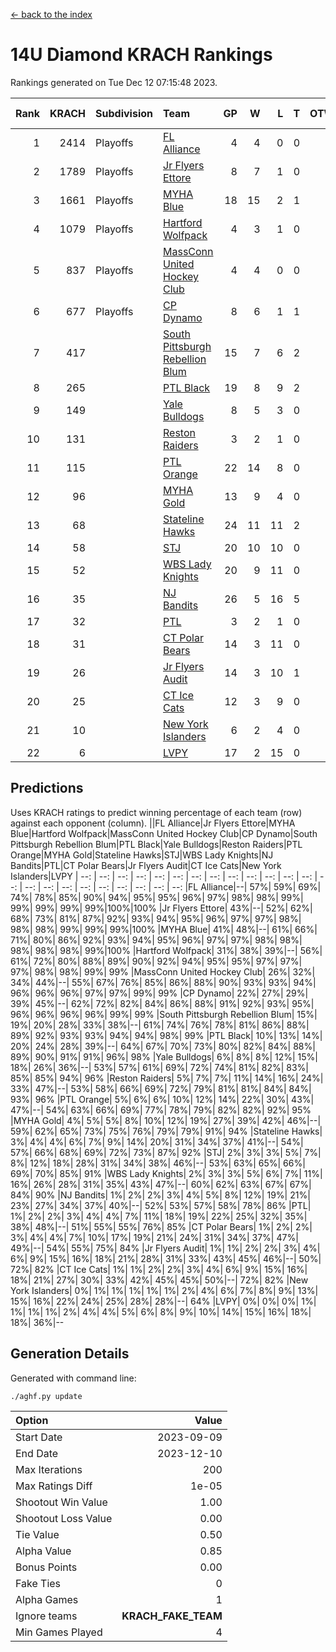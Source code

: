 [<- back to the index](readme.md)
# 14U Diamond KRACH Rankings
Rankings generated on Tue Dec 12 07:15:48 2023.

Rank|KRACH|Subdivision|Team|GP|W|L|T|OTW|OTL|SoS|Exp Wins|Win Diff
---:|---:|:---|:---|---:|---:|---:|---:|---:|---:|---:|---:|---:
1|2414|Playoffs|[FL Alliance](https://gamesheetstats.com/seasons/3663/teams/156905/schedule)|4|4|0|0|0|0|78|4.8|-0.0
2|1789|Playoffs|[Jr Flyers Ettore](https://gamesheetstats.com/seasons/3663/teams/140817/schedule)|8|7|1|0|0|1|338|7.9|0.0
3|1661|Playoffs|[MYHA Blue](https://gamesheetstats.com/seasons/3663/teams/140816/schedule)|18|15|2|1|2|0|337|16.4|0.0
4|1079|Playoffs|[Hartford Wolfpack](https://gamesheetstats.com/seasons/3663/teams/140814/schedule)|4|3|1|0|0|1|484|3.9|0.0
5|837|Playoffs|[MassConn United Hockey Club](https://gamesheetstats.com/seasons/3663/teams/140810/schedule)|4|4|0|0|0|0|26|4.9|0.0
6|677|Playoffs|[CP Dynamo](https://gamesheetstats.com/seasons/3663/teams/140823/schedule)|8|6|1|1|0|0|282|7.4|0.0
7|417||[South Pittsburgh Rebellion Blum](https://gamesheetstats.com/seasons/3663/teams/140812/schedule)|15|7|6|2|0|0|703|8.9|0.0
8|265||[PTL Black](https://gamesheetstats.com/seasons/3663/teams/140815/schedule)|19|8|9|2|0|0|790|9.8|-0.0
9|149||[Yale Bulldogs](https://gamesheetstats.com/seasons/3663/teams/156906/schedule)|8|5|3|0|1|0|120|5.9|0.0
10|131||[Reston Raiders](https://gamesheetstats.com/seasons/3663/teams/140829/schedule)|3|2|1|0|0|0|121|2.9|0.0
11|115||[PTL Orange](https://gamesheetstats.com/seasons/3663/teams/140821/schedule)|22|14|8|0|1|1|141|14.9|0.0
12|96||[MYHA Gold](https://gamesheetstats.com/seasons/3663/teams/140824/schedule)|13|9|4|0|0|1|52|9.9|0.0
13|68||[Stateline Hawks](https://gamesheetstats.com/seasons/3663/teams/140813/schedule)|24|11|11|2|1|1|253|12.9|0.0
14|58||[STJ](https://gamesheetstats.com/seasons/3663/teams/140822/schedule)|20|10|10|0|1|0|153|10.9|0.0
15|52||[WBS Lady Knights](https://gamesheetstats.com/seasons/3663/teams/140825/schedule)|20|9|11|0|0|0|301|9.9|0.0
16|35||[NJ Bandits](https://gamesheetstats.com/seasons/3663/teams/140811/schedule)|26|5|16|5|0|0|434|8.4|0.0
17|32||[PTL](https://gamesheetstats.com/seasons/3663/teams/140827/schedule)|3|2|1|0|0|0|18|2.9|0.0
18|31||[CT Polar Bears](https://gamesheetstats.com/seasons/3663/teams/140818/schedule)|14|3|11|0|0|0|481|3.9|0.0
19|26||[Jr Flyers Audit](https://gamesheetstats.com/seasons/3663/teams/140819/schedule)|14|3|10|1|0|0|151|4.4|0.0
20|25||[CT Ice Cats](https://gamesheetstats.com/seasons/3663/teams/140826/schedule)|12|3|9|0|0|1|310|3.9|0.0
21|10||[New York Islanders](https://gamesheetstats.com/seasons/3663/teams/140832/schedule)|6|2|4|0|0|0|32|2.9|0.0
22|6||[LVPY](https://gamesheetstats.com/seasons/3663/teams/140820/schedule)|17|2|15|0|0|0|54|2.9|0.0

## Predictions
Uses KRACH ratings to predict winning percentage of each team (row) against each opponent (column).
||FL Alliance|Jr Flyers Ettore|MYHA Blue|Hartford Wolfpack|MassConn United Hockey Club|CP Dynamo|South Pittsburgh Rebellion Blum|PTL Black|Yale Bulldogs|Reston Raiders|PTL Orange|MYHA Gold|Stateline Hawks|STJ|WBS Lady Knights|NJ Bandits|PTL|CT Polar Bears|Jr Flyers Audit|CT Ice Cats|New York Islanders|LVPY
| --: | --: | --: | --: | --: | --: | --: | --: | --: | --: | --: | --: | --: | --: | --: | --: | --: | --: | --: | --: | --: | --: | --: 
|FL Alliance|--| 57%| 59%| 69%| 74%| 78%| 85%| 90%| 94%| 95%| 95%| 96%| 97%| 98%| 98%| 99%| 99%| 99%| 99%| 99%|100%|100%
|Jr Flyers Ettore| 43%|--| 52%| 62%| 68%| 73%| 81%| 87%| 92%| 93%| 94%| 95%| 96%| 97%| 97%| 98%| 98%| 98%| 99%| 99%| 99%|100%
|MYHA Blue| 41%| 48%|--| 61%| 66%| 71%| 80%| 86%| 92%| 93%| 94%| 95%| 96%| 97%| 97%| 98%| 98%| 98%| 98%| 98%| 99%|100%
|Hartford Wolfpack| 31%| 38%| 39%|--| 56%| 61%| 72%| 80%| 88%| 89%| 90%| 92%| 94%| 95%| 95%| 97%| 97%| 97%| 98%| 98%| 99%| 99%
|MassConn United Hockey Club| 26%| 32%| 34%| 44%|--| 55%| 67%| 76%| 85%| 86%| 88%| 90%| 93%| 93%| 94%| 96%| 96%| 96%| 97%| 97%| 99%| 99%
|CP Dynamo| 22%| 27%| 29%| 39%| 45%|--| 62%| 72%| 82%| 84%| 86%| 88%| 91%| 92%| 93%| 95%| 96%| 96%| 96%| 96%| 99%| 99%
|South Pittsburgh Rebellion Blum| 15%| 19%| 20%| 28%| 33%| 38%|--| 61%| 74%| 76%| 78%| 81%| 86%| 88%| 89%| 92%| 93%| 93%| 94%| 94%| 98%| 99%
|PTL Black| 10%| 13%| 14%| 20%| 24%| 28%| 39%|--| 64%| 67%| 70%| 73%| 80%| 82%| 84%| 88%| 89%| 90%| 91%| 91%| 96%| 98%
|Yale Bulldogs|  6%|  8%|  8%| 12%| 15%| 18%| 26%| 36%|--| 53%| 57%| 61%| 69%| 72%| 74%| 81%| 82%| 83%| 85%| 85%| 94%| 96%
|Reston Raiders|  5%|  7%|  7%| 11%| 14%| 16%| 24%| 33%| 47%|--| 53%| 58%| 66%| 69%| 72%| 79%| 81%| 81%| 84%| 84%| 93%| 96%
|PTL Orange|  5%|  6%|  6%| 10%| 12%| 14%| 22%| 30%| 43%| 47%|--| 54%| 63%| 66%| 69%| 77%| 78%| 79%| 82%| 82%| 92%| 95%
|MYHA Gold|  4%|  5%|  5%|  8%| 10%| 12%| 19%| 27%| 39%| 42%| 46%|--| 59%| 62%| 65%| 73%| 75%| 76%| 79%| 79%| 91%| 94%
|Stateline Hawks|  3%|  4%|  4%|  6%|  7%|  9%| 14%| 20%| 31%| 34%| 37%| 41%|--| 54%| 57%| 66%| 68%| 69%| 72%| 73%| 87%| 92%
|STJ|  2%|  3%|  3%|  5%|  7%|  8%| 12%| 18%| 28%| 31%| 34%| 38%| 46%|--| 53%| 63%| 65%| 66%| 69%| 70%| 85%| 91%
|WBS Lady Knights|  2%|  3%|  3%|  5%|  6%|  7%| 11%| 16%| 26%| 28%| 31%| 35%| 43%| 47%|--| 60%| 62%| 63%| 67%| 67%| 84%| 90%
|NJ Bandits|  1%|  2%|  2%|  3%|  4%|  5%|  8%| 12%| 19%| 21%| 23%| 27%| 34%| 37%| 40%|--| 52%| 53%| 57%| 58%| 78%| 86%
|PTL|  1%|  2%|  2%|  3%|  4%|  4%|  7%| 11%| 18%| 19%| 22%| 25%| 32%| 35%| 38%| 48%|--| 51%| 55%| 55%| 76%| 85%
|CT Polar Bears|  1%|  2%|  2%|  3%|  4%|  4%|  7%| 10%| 17%| 19%| 21%| 24%| 31%| 34%| 37%| 47%| 49%|--| 54%| 55%| 75%| 84%
|Jr Flyers Audit|  1%|  1%|  2%|  2%|  3%|  4%|  6%|  9%| 15%| 16%| 18%| 21%| 28%| 31%| 33%| 43%| 45%| 46%|--| 50%| 72%| 82%
|CT Ice Cats|  1%|  1%|  2%|  2%|  3%|  4%|  6%|  9%| 15%| 16%| 18%| 21%| 27%| 30%| 33%| 42%| 45%| 45%| 50%|--| 72%| 82%
|New York Islanders|  0%|  1%|  1%|  1%|  1%|  1%|  2%|  4%|  6%|  7%|  8%|  9%| 13%| 15%| 16%| 22%| 24%| 25%| 28%| 28%|--| 64%
|LVPY|  0%|  0%|  0%|  1%|  1%|  1%|  1%|  2%|  4%|  4%|  5%|  6%|  8%|  9%| 10%| 14%| 15%| 16%| 18%| 18%| 36%|--

## Generation Details

Generated with command line:
```
./aghf.py update
```

| Option | Value |
| :----- | ----: |
| Start Date | 2023-09-09 |
| End Date | 2023-12-10 |
| Max Iterations | 200 |
| Max Ratings Diff | 1e-05 |
| Shootout Win Value | 1.00 |
| Shootout Loss Value | 0.00 |
| Tie Value | 0.50 |
| Alpha Value | 0.85 |
| Bonus Points | 0.00 |
| Fake Ties | 0 |
| Alpha Games | 1 |
| Ignore teams | __KRACH_FAKE_TEAM__ |
| Min Games Played | 4 |

